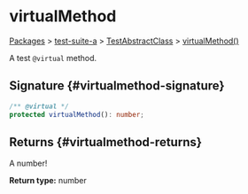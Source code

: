 # virtualMethod

[Packages](/) &gt; [test-suite-a](/test-suite-a/) &gt; [TestAbstractClass](/test-suite-a/testabstractclass-class/) &gt; [virtualMethod()](/test-suite-a/testabstractclass-class/virtualmethod-method)

A test `@virtual` method.

## Signature {#virtualmethod-signature}

```typescript
/** @virtual */
protected virtualMethod(): number;
```

## Returns {#virtualmethod-returns}

A number!

**Return type:** number
